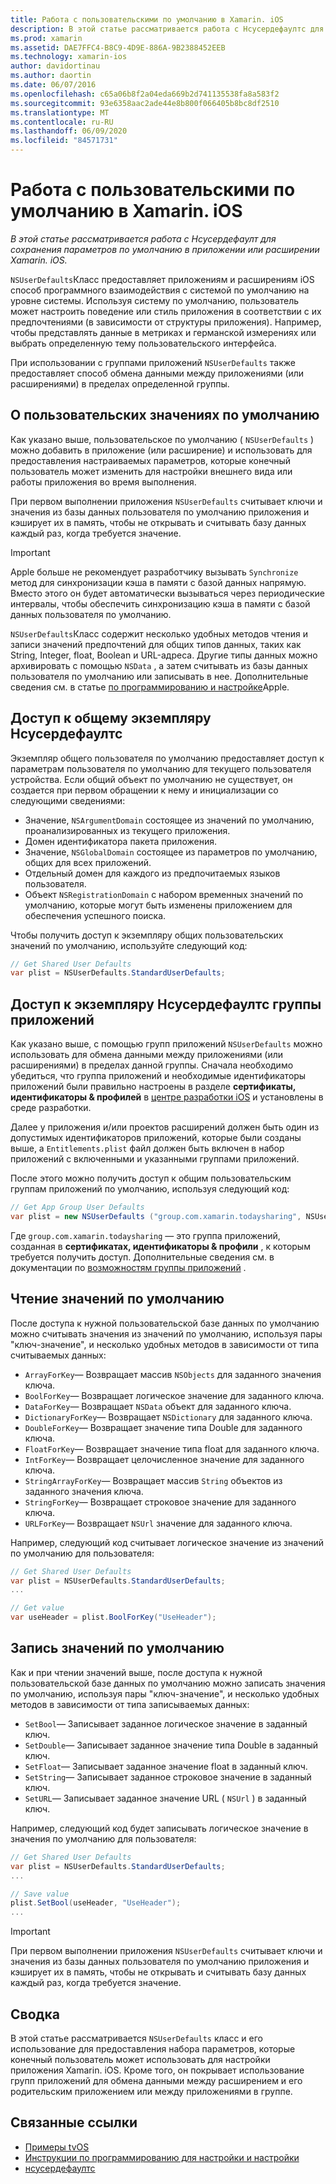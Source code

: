 ```yaml
---
title: Работа с пользовательскими по умолчанию в Xamarin. iOS
description: В этой статье рассматривается работа с Нсусердефаултс для сохранения параметров по умолчанию в приложении Xamarin iOS или расширении. Он описывает Нсусердефаултс на высоком уровне и описывает, как считывать и записывать значения.
ms.prod: xamarin
ms.assetid: DAE7FFC4-B8C9-4D9E-886A-9B2388452EEB
ms.technology: xamarin-ios
author: davidortinau
ms.author: daortin
ms.date: 06/07/2016
ms.openlocfilehash: c65a06b8f2a04eda669b2d741135538fa8a583f2
ms.sourcegitcommit: 93e6358aac2ade44e8b800f066405b8bc8df2510
ms.translationtype: MT
ms.contentlocale: ru-RU
ms.lasthandoff: 06/09/2020
ms.locfileid: "84571731"
---
```

# <a name="working-with-user-defaults-in-xamarinios"></a>Работа с пользовательскими по умолчанию в Xamarin. iOS

_В этой статье рассматривается работа с Нсусердефаулт для сохранения параметров по умолчанию в приложении или расширении Xamarin. iOS._

`NSUserDefaults`Класс предоставляет приложениям и расширениям iOS способ программного взаимодействия с системой по умолчанию на уровне системы. Используя систему по умолчанию, пользователь может настроить поведение или стиль приложения в соответствии с их предпочтениями (в зависимости от структуры приложения). Например, чтобы представлять данные в метриках и германской измерениях или выбрать определенную тему пользовательского интерфейса.

При использовании с группами приложений `NSUserDefaults` также предоставляет способ обмена данными между приложениями (или расширениями) в пределах определенной группы.

<a name="About-User-Defaults"></a>

## <a name="about-user-defaults"></a>О пользовательских значениях по умолчанию

Как указано выше, пользовательское по умолчанию ( `NSUserDefaults` ) можно добавить в приложение (или расширение) и использовать для предоставления настраиваемых параметров, которые конечный пользователь может изменить для настройки внешнего вида или работы приложения во время выполнения.

При первом выполнении приложения `NSUserDefaults` считывает ключи и значения из базы данных пользователя по умолчанию приложения и кэширует их в память, чтобы не открывать и считывать базу данных каждый раз, когда требуется значение. 

> [!IMPORTANT]
> Apple больше не рекомендует разработчику вызывать `Synchronize` метод для синхронизации кэша в памяти с базой данных напрямую. Вместо этого он будет автоматически вызываться через периодические интервалы, чтобы обеспечить синхронизацию кэша в памяти с базой данных пользователя по умолчанию.

`NSUserDefaults`Класс содержит несколько удобных методов чтения и записи значений предпочтений для общих типов данных, таких как String, Integer, float, Boolean и URL-адреса. Другие типы данных можно архивировать с помощью `NSData` , а затем считывать из базы данных пользователя по умолчанию или записывать в нее. Дополнительные сведения см. в статье [по программированию и настройке](https://developer.apple.com/library/mac/documentation/Cocoa/Conceptual/UserDefaults/Introduction/Introduction.html#//apple_ref/doc/uid/10000059i)Apple.

<a name="Accessing-the-Shared-NSUserDefaults-Instance"></a>

## <a name="accessing-the-shared-nsuserdefaults-instance"></a>Доступ к общему экземпляру Нсусердефаултс 

Экземпляр общего пользователя по умолчанию предоставляет доступ к параметрам пользователя по умолчанию для текущего пользователя устройства. Если общий объект по умолчанию не существует, он создается при первом обращении к нему и инициализации со следующими сведениями:

- Значение, `NSArgumentDomain` состоящее из значений по умолчанию, проанализированных из текущего приложения.
- Домен идентификатора пакета приложения.
- Значение, `NSGlobalDomain` состоящее из параметров по умолчанию, общих для всех приложений.
- Отдельный домен для каждого из предпочитаемых языков пользователя.
- Объект `NSRegistrationDomain` с набором временных значений по умолчанию, которые могут быть изменены приложением для обеспечения успешного поиска.

Чтобы получить доступ к экземпляру общих пользовательских значений по умолчанию, используйте следующий код:

```csharp
// Get Shared User Defaults
var plist = NSUserDefaults.StandardUserDefaults;
```

<a name="Accessing-an-App-Group-NSUserDefaults-Instance"></a>

## <a name="accessing-an-app-group-nsuserdefaults-instance"></a>Доступ к экземпляру Нсусердефаултс группы приложений

Как указано выше, с помощью групп приложений `NSUserDefaults` можно использовать для обмена данными между приложениями (или расширениями) в пределах данной группы. Сначала необходимо убедиться, что группа приложений и необходимые идентификаторы приложений были правильно настроены в разделе **сертификаты, идентификаторы & профилей** в [центре разработки iOS](https://developer.apple.com/devcenter/ios/) и установлены в среде разработки.

Далее у приложения и/или проектов расширений должен быть один из допустимых идентификаторов приложений, которые были созданы выше, а `Entitlements.plist` файл должен быть включен в набор приложений с включенными и указанными группами приложений.

После этого можно получить доступ к общим пользовательским группам приложений по умолчанию, используя следующий код:

```csharp
// Get App Group User Defaults
var plist = new NSUserDefaults ("group.com.xamarin.todaysharing", NSUserDefaultsType.SuiteName);
```

Где `group.com.xamarin.todaysharing` — это группа приложений, созданная в **сертификатах, идентификаторы & профили** , к которым требуется получить доступ. Дополнительные сведения см. в документации по [возможностям группы приложений](~/ios/deploy-test/provisioning/capabilities/app-groups-capabilities.md) .

<a name="Reading-Default-Values"></a>

## <a name="reading-default-values"></a>Чтение значений по умолчанию

После доступа к нужной пользовательской базе данных по умолчанию можно считывать значения из значений по умолчанию, используя пары "ключ-значение", и несколько удобных методов в зависимости от типа считываемых данных:

- `ArrayForKey`— Возвращает массив `NSObjects` для заданного значения ключа.
- `BoolForKey`— Возвращает логическое значение для заданного ключа.
- `DataForKey`— Возвращает `NSData` объект для заданного ключа.
- `DictionaryForKey`— Возвращает `NSDictionary` для заданного ключа.
- `DoubleForKey`— Возвращает значение типа Double для заданного ключа.
- `FloatForKey`— Возвращает значение типа float для заданного ключа.
- `IntForKey`— Возвращает целочисленное значение для заданного ключа.
- `StringArrayForKey`— Возвращает массив `String` объектов из заданного значения ключа.
- `StringForKey`— Возвращает строковое значение для заданного ключа.
- `URLForKey`— Возвращает `NSUrl` значение для заданного ключа.

Например, следующий код считывает логическое значение из значений по умолчанию для пользователя:

```csharp
// Get Shared User Defaults
var plist = NSUserDefaults.StandardUserDefaults;
...

// Get value
var useHeader = plist.BoolForKey("UseHeader");

```

<a name="Writing-Default-Values"></a>

## <a name="writing-default-values"></a>Запись значений по умолчанию

Как и при чтении значений выше, после доступа к нужной пользовательской базе данных по умолчанию можно записать значения по умолчанию, используя пары "ключ-значение", и несколько удобных методов в зависимости от типа записываемых данных:

- `SetBool`— Записывает заданное логическое значение в заданный ключ.
- `SetDouble`— Записывает заданное значение типа Double в заданный ключ.
- `SetFloat`— Записывает заданное значение float в заданный ключ.
- `SetString`— Записывает заданное строковое значение в заданный ключ.
- `SetURL`— Записывает заданное значение URL ( `NSUrl` ) в заданный ключ.

Например, следующий код будет записывать логическое значение в значения по умолчанию для пользователя:

```csharp
// Get Shared User Defaults
var plist = NSUserDefaults.StandardUserDefaults;
...

// Save value
plist.SetBool(useHeader, "UseHeader");
...

```

> [!IMPORTANT]
> При первом выполнении приложения `NSUserDefaults` считывает ключи и значения из базы данных пользователя по умолчанию приложения и кэширует их в память, чтобы не открывать и считывать базу данных каждый раз, когда требуется значение.

<a name="Summary"></a>

## <a name="summary"></a>Сводка

В этой статье рассматривается `NSUserDefaults` класс и его использование для предоставления набора параметров, которые конечный пользователь может использовать для настройки приложения Xamarin. iOS. Кроме того, он покрывает использование групп приложений для обмена данными между расширением и его родительским приложением или между приложениями в группе.

## <a name="related-links"></a>Связанные ссылки

- [Примеры tvOS](https://docs.microsoft.com/samples/browse/?products=xamarin&term=Xamarin.iOS+tvOS)
- [Инструкции по программированию для настройки и настройки](https://developer.apple.com/library/mac/documentation/Cocoa/Conceptual/UserDefaults/Introduction/Introduction.html#//apple_ref/doc/uid/10000059i)
- [нсусердефаултс](https://developer.apple.com/library/mac/documentation/Cocoa/Reference/Foundation/Classes/NSUserDefaults_Class/#//apple_ref/doc/constant_group/NSUserDefaults_Domains)
